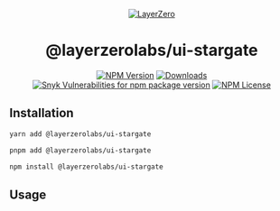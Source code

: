 <p align="center">
  <a href="https://layerzero.network">
    <img alt="LayerZero" style="max-width: 500px" src="https://d3a2dpnnrypp5h.cloudfront.net/bridge-app/lz.png"/>
  </a>
</p>

<h1 align="center">@layerzerolabs/ui-stargate</h1>

<!-- The badges section -->
<p align="center">
  <!-- Shields.io NPM published package version -->
  <a href="https://www.npmjs.com/package/@layerzerolabs/ui-stargate"><img alt="NPM Version" src="https://img.shields.io/npm/v/@layerzerolabs/ui-stargate"/></a>
  <!-- Shields.io NPM downloads -->
  <a href="https://www.npmjs.com/package/@layerzerolabs/ui-stargate"><img alt="Downloads" src="https://img.shields.io/npm/dm/@layerzerolabs/ui-stargate"/></a>
  <!-- Shields.io vulnerabilities -->
  <a href="https://www.npmjs.com/package/@layerzerolabs/ui-stargate"><img alt="Snyk Vulnerabilities for npm package version" src="https://img.shields.io/snyk/vulnerabilities/npm/@layerzerolabs/ui-stargate"/></a>
  <!-- Shields.io license badge -->
  <a href="https://www.npmjs.com/package/@layerzerolabs/ui-stargate"><img alt="NPM License" src="https://img.shields.io/npm/l/@layerzerolabs/ui-stargate"/></a>
</p>

## Installation

```bash
yarn add @layerzerolabs/ui-stargate

pnpm add @layerzerolabs/ui-stargate

npm install @layerzerolabs/ui-stargate
```

## Usage
